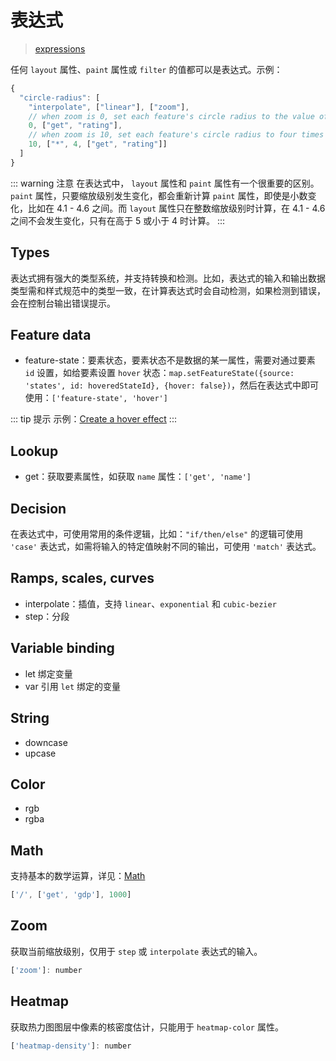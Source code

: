 # 表达式
> [expressions](https://maplibre.org/maplibre-gl-js-docs/style-spec/expressions/)

任何 `layout` 属性、`paint` 属性或 `filter` 的值都可以是表达式。示例：
``` js
{
  "circle-radius": [
    "interpolate", ["linear"], ["zoom"],
    // when zoom is 0, set each feature's circle radius to the value of its "rating" property
    0, ["get", "rating"],
    // when zoom is 10, set each feature's circle radius to four times the value of its "rating" property
    10, ["*", 4, ["get", "rating"]]
  ]
}
```

::: warning 注意
在表达式中， `layout` 属性和 `paint` 属性有一个很重要的区别。`paint` 属性，只要缩放级别发生变化，都会重新计算 `paint` 属性，即使是小数变化，比如在 4.1 - 4.6 之间。而 `layout` 属性只在整数缩放级别时计算，在 4.1 - 4.6 之间不会发生变化，只有在高于 5 或小于 4 时计算。
:::

## Types
表达式拥有强大的类型系统，并支持转换和检测。比如，表达式的输入和输出数据类型需和样式规范中的类型一致，在计算表达式时会自动检测，如果检测到错误，会在控制台输出错误提示。
## Feature data
- feature-state：要素状态，要素状态不是数据的某一属性，需要对通过要素 `id` 设置，如给要素设置 `hover` 状态：`map.setFeatureState({source: 'states', id: hoveredStateId}, {hover: false})`，然后在表达式中即可使用：`['feature-state', 'hover']`

::: tip 提示
示例：[Create a hover effect](https://maplibre.org/maplibre-gl-js-docs/example/hover-styles/)
:::
## Lookup
- get：获取要素属性，如获取 `name` 属性：`['get', 'name']`
## Decision
在表达式中，可使用常用的条件逻辑，比如：`"if/then/else"` 的逻辑可使用 `'case'` 表达式，如需将输入的特定值映射不同的输出，可使用 `'match'` 表达式。
## Ramps, scales, curves
- interpolate：插值，支持 `linear`、`exponential` 和 `cubic-bezier`
- step：分段
## Variable binding
- let 绑定变量
- var 引用 `let` 绑定的变量
## String
- downcase
- upcase
## Color
- rgb
- rgba
## Math
支持基本的数学运算，详见：[Math](https://maplibre.org/maplibre-gl-js-docs/style-spec/expressions/#math)
``` js
['/', ['get', 'gdp'], 1000]
```

## Zoom
获取当前缩放级别，仅用于 `step` 或 `interpolate` 表达式的输入。
``` js
['zoom']: number 
```

## Heatmap
获取热力图图层中像素的核密度估计，只能用于 `heatmap-color` 属性。
``` js
['heatmap-density']: number
```